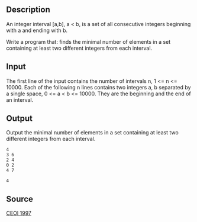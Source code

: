 <h2>Description</h2><p>An integer interval [a,b], a &lt; b, is a set of all consecutive integers beginning with a and ending with b. 
</p>Write a program that: finds the minimal number of elements in a set containing at least two different integers from each interval.<h2>Input</h2><p>The first line of the input contains the number of intervals n, 1 &lt;= n &lt;= 10000. Each of the following n lines contains two integers a, b separated by a single space, 0 &lt;= a &lt; b &lt;= 10000. They are the beginning and the end of an interval. </p><h2>Output</h2><p>Output the minimal number of elements in a set containing at least two different integers from each interval. </p><pre><code class="language-input1">4
3 6
2 4
0 2
4 7
</code></pre><pre><code class="language-output1">4
</code></pre><h2>Source</h2><a href="searchproblem?field=source&amp;key=CEOI+1997">CEOI 1997</a>